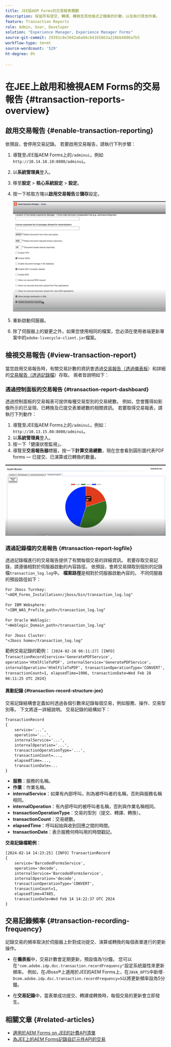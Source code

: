 ```yaml
---
title: JEE版AEM Forms的交易報表概觀
description: 保留所有提交、轉譯、轉換至其他格式之檔案的計數，以及執行其他作業。
feature: Transaction Reports
role: Admin, User, Developer
solution: "Experience Manager, Experience Manager Forms"
source-git-commit: 29391c8e3042a8a04c64165663a228bb4886afb5
workflow-type: tm+mt
source-wordcount: '529'
ht-degree: 0%

---
```


# 在JEE上啟用和檢視AEM Forms的交易報告 {#transaction-reports-overview}

<!--Transaction reports in AEM Forms on JEE let you keep a count of all transactions taken place on your AEM Forms deployment. The objective is to provide information about product usage and helps business stakeholders understand their digital processing volumes. Examples of a transaction include:

* Submission of a document
* Rendition of a document
* Conversion of a document from one file format to another 

For more information on what is considered a transaction, see [Billable APIs](../../forms/using/transaction-reports-billable-apis-jee.md). Transaction log helps you to gain information about the number of documents submitted, rendered, and converted.-->

## 啟用交易報告 {#enable-transaction-reporting}

依預設，會停用交易記錄。 若要啟用交易報告，請執行下列步驟：

1. 導覽至JEE版AEM Forms上的`/adminui`，例如`http://10.14.18.10:8080/adminui`。
1. 以&#x200B;**系統管理員**&#x200B;登入。
1. 移至&#x200B;**設定** > **核心系統設定** > **設定**。
1. 按一下核取方塊以&#x200B;**啟用交易報告**&#x200B;並&#x200B;**儲存**&#x200B;設定。

   ![sample-transaction-report-jee](assets/enable-transaction-jee.png)

1. 重新啟動伺服器。
1. 除了伺服器上的變更之外，如果您使用相同的檔案，您必須在使用者端更新專案中的`adobe-livecycle-client.jar`檔案。

<!--
* You can [enable transaction recording](../../forms/using/viewing-and-understanding-transaction-reports.md#setting-up-transaction-reports) from AEM Web Console. view transaction reports on author, processing, or publish instances. View transaction reports on author or processing instances for an aggregated sum of all transactions. View transaction reports on the publish instances for a count of all transactions that take place only on that publish instance from where the report is run.
-->

<!--Do not author content (Create adaptive forms, interactive communication, themes, and other authoring activities) and process documents (Use workflows, document services, and other processing activities) on the same AEM instance. Keep the transaction recording disabled for AEM Forms servers used to author content. Keep the transaction recording enabled for AEM Forms servers used to process documents.-->

## 檢視交易報告 {#view-transaction-report}

當您啟用交易報告時，有關交易計數的資訊會透過[交易報告（透過儀表板](#transaction-report-dashboard)）和詳細的[交易報告（透過記錄檔](#transaction-report-logfile)）存取。 兩者皆說明如下：

### 透過控制面板的交易報告 {#transaction-report-dashboard}

透過控制面板的交易報表可提供每種交易型別的交易總數。 例如，您會獲得如影像所示的已呈現、已轉換及已提交表單總數的相關資訊。 若要取得交易報表，請執行下列動作：

1. 導覽至JEE版AEM Forms上的`/adminui`，例如： `http://10.13.15.08:8080/adminui`。
1. 以&#x200B;**系統管理員**&#x200B;登入。
1. 按一下「健康狀態監視」。
1. 導覽至&#x200B;**交易報告器**&#x200B;標籤，按一下&#x200B;**計算交易總數**，現在您會看到圓形圖代表PDF forms — 已提交、已演算或已轉換的數量。

![sample-transaction-report-jee](assets/transaction-piechart.png)


### 透過記錄檔的交易報告 {#transaction-report-logfile}

透過記錄檔進行的交易報告提供了有關每個交易的詳細資訊。 若要存取交易記錄，請遵循相對於伺服器啟動的內容路徑。 依預設，會將交易擷取到個別的記錄檔`transaction_log.log`中。 **檔案路徑**&#x200B;是相對於伺服器啟動內容的。 不同伺服器的預設路徑如下：

```
For Jboss Turnkey:
"<AEM_Forms_Installation>/jboss/bin/transaction_log.log"

For IBM Websphere: 
"<IBM_WAS_Profile_path>/transaction_log.log"

For Oracle Weblogic:
"<Weblogic_Domain_path>/transaction_log.log"

For Jboss Cluster:
"<Jboss home>/transaction_log.log"
```

範例交易記錄的範例：
`[2024-02-28 06:11:27] [INFO] TransactionRecord{service='GeneratePDFService', operation='HtmlFileToPDF', internalService='GeneratePDFService', internalOperation='HtmlFileToPDF', transactionOperationType='CONVERT', transactionCount=1, elapsedTime=1906, transactionDate=Wed Feb 28 06:11:25 UTC 2024}`

#### 異動記錄 {#transaction-record-structure-jee}

交易記錄結構會定義如何透過各個引數來記錄每個交易，例如服務、操作、交易型別等。 下文將逐一詳細說明。 交易記錄的結構如下：

```
TransactionRecord
{
    service='...', 
    operation='...', 
    internalService='...', 
    internalOperation='...', 
    transactionOperationType='...', 
    transactionCount=..., 
    elapsedTime=..., 
    transactionDate=...
}
```

* **服務**：服務的名稱。
* **作業**：作業名稱。
* **internalService**：如果有內部呼叫，則為被呼叫者的名稱，否則與服務名稱相同。
* **internalOperation**：有內部呼叫的被呼叫者名稱，否則與作業名稱相同。
* **transactionOperationType**：交易的型別（提交、轉譯、轉換）。
* **transactionCount**：交易總數。
* **elapsedTime**：呼叫起始與收到回應之間的時間。
* **transactionDate**：表示服務何時叫用的時間戳記。

**交易記錄檔範例**：

```
[2024-02-14 14:23:25] [INFO] TransactionRecord
{
    service='BarcodedFormsService', 
    operation='decode', 
    internalService='BarcodedFormsService', 
    internalOperation='decode', 
    transactionOperationType='CONVERT', 
    transactionCount=1, 
    elapsedTime=47405, 
    transactionDate=Wed Feb 14 14:22:37 UTC 2024
}
```

## 交易記錄頻率 {#transaction-recording-frequency}

<!--Transaction persistence involves updating the total transaction count for SUBMIT, CONVERT, and RENDER operations on the server periodically: -->

記錄交易的頻率取決於伺服器上針對成功提交、演算或轉換的每個表單進行的更新操作。

* 在&#x200B;**儀表板**&#x200B;中，交易計數會定期更新，預設值為1分鐘。 您可以在`"com.adobe.idp.dsc.transaction.recordFrequency"`設定系統屬性來更新頻率。 例如，在JBoss®上適用於JEE的AEM Forms上，在`JAVA_OPTS`中新增`-Dcom.adobe.idp.dsc.transaction.recordFrequency=5`以將更新頻率設為5分鐘。

* 在&#x200B;**交易記錄**&#x200B;中，當表單成功提交、轉譯或轉換時，每個交易的更新會立即發生。

<!-- A transaction remains in the buffer for a specified period (Flush Buffer time + Reverse replication time). By default, it takes approximately 90 seconds for the transaction count to reflect in the transaction report.

Actions like submitting a PDF Form, using Agent UI to preview an interactive communication, or using non-standard form submission methods are not accounted as transactions. AEM Forms provides an API to record such transactions. Call the API from your custom implementations to record a transaction.

## Supported Topology {#supported-topology}

Transaction reports are available only on AEM Forms on OSGi environment. It supports author-publish, author-processing-publish, and only processing topologies. For example, topologies, see [Architecture and deployment topologies for AEM Forms](../../forms/using/transaction-reports-overview.md).

The transaction count is reverse replicated from publish instances to author or processing instances. An indicative author-publish topology is displayed below:

![simple-author-publish-topology](assets/simple-author-publish-topology.png)

>[!NOTE]
>
>AEM Forms transaction reports does not support topologies that contain only publish instances.

### Guidelines for using transaction reports {#guidelines-for-using-transaction-reports}

* Disable transaction reports on all author instances as reports on author instances includes transactions registered during authoring activities.
* Enable the **Show transactions from publish only** option on the author instance to view cumulative transactions from all publish instances. You can also view transaction reports on each publish instance for actual transactions on that particular publish instance only.
* Do not use author instances to run workflows and process documents.
* Before using transaction reporting, if you are have a toplogy with publish servers, ensure that the reverse replication is enabled for all the publish instances.
* Transaction data is reverse-replicated from a publish instance to only corresponding author or processing instance. The author or processing instance cannot further replicate data to another instance. For example, if you have author-processing-publish topology, aggregated transaction data is replicated only to the processing instance.-->

## 相關文章 {#related-articles}

* [適用於AEM Forms on JEE的計費API清單](../../forms/using/transaction-reports-billable-apis-jee.md)
* [為JEE上的AEM Forms記錄自訂元件API的交易](/help/forms/using/record-transaction-custom-component-jee.md)
